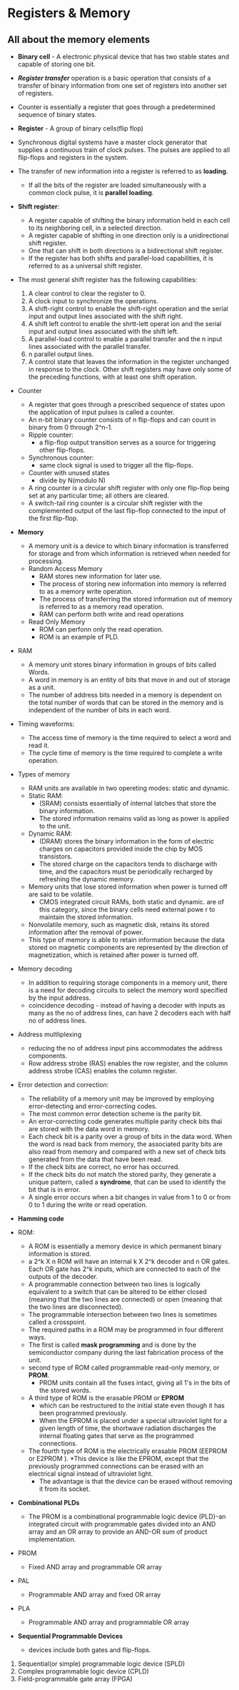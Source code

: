 # Registers & Memory

## All about the memory elements

* **Binary cell** - A electronic physical device that has two stable states and capable of storing one bit.
* ***Register transfer*** operation is a basic operation that consists of a transfer of binary information from one set of registers into another set of registers.
* Counter is essentially a register that goes through a predetermined sequence of binary states.
* **Register** - A group of binary cells(flip flop)
* Synchronous digital systems have a master clock generator that supplies a continuous train of clock pulses. The pulses are applied to all flip-flops and registers in the system.
* The transfer of new information into a register is referred to as **loading**.
  * If all the bits of the register are loaded simultaneously with a common clock pulse, it is **parallel loading**.

* **Shift register**:
  * A register capable of shifting the binary information held in each cell to its neighboring cell, in a selected direction.
  * A register capable of shifting in one direction only is a unidirectional shift register.
  * One that can shift in both directions is a bidirectional shift register.
  * If the register has both shifts and parallel-load capabilities, it is referred to as a universal shift register.

* The most general shift register has the following capabilities:
  1. A clear control to clear the register to 0.
  2. A clock input to synchronize the operations.
  3. A shift-right control to enable the shift-right operation and the serial input and output lines associated with the shift right.
  4. A shift left control to enable the shrtt-lett operat ion and the serial input and output lines associated with the shift left.
  5. A parallel-load control to enable a parallel transfer and the n input lines associated with the parallel transfer.
  6. n parallel output lines.
  7. A control state that leaves the information in the register unchanged in response to the clock. Other shift registers may have only some of the preceding functions, with at least one shift operation.

* Counter
  * A register that goes through a prescribed sequence of states upon the application of input pulses is called a counter.
  * An n-bit binary counter consists of n flip-flops and can count in binary from 0 through 2^n-1.
  * Ripple counter:
    * a flip-flop output transition serves as a source for triggering other flip-flops.
  * Synchronous counter:
    * same clock signal is used to trigger all the flip-flops.
  * Counter with unused states
    * divide by N(modulo N)
  * A ring counter is a circular shift register with only one flip-flop being set at any particular time; all others are cleared.
  * A switch-tail ring counter is a circular shift register with the complemented output of the last flip-flop connected to the input of the first flip-flop.

* **Memory**
  * A memory unit is a device to which binary information is transferred for storage and from which information is retrieved when needed for processing.
  * Random Access Memory
    * RAM stores new information for later use.
    * The process of storing new information into memory is referred to as a memory write operation.
    * The process of transferring the stored information out of memory is referred to as a memory read operation.
    * RAM can perform both write and read operations
  * Read Only Memory
    * ROM can perfonn only the read operation.
    * ROM is an example of PLD.

* RAM
  * A memory unit stores binary information in groups of bits called Words.
  * A word in memory is an entity of bits that move in and out of storage as a unit.
  * The number of address bits needed in a memory is dependent on the total number of words that can be stored in the memory and is independent of the number of bits in each word.

* Timing waveforms:
  * The access time of memory is the time required to select a word and read it.
  * The cycle time of memory is the time required to complete a write operation.

* Types of memory
  * RAM units are available in two opereting modes: static and dynamic.
  * Static RAM:
    * (SRAM) consists essentially of internal latches that store the binary information.
    * The stored information remains valid as long as power is applied to the unit.
  * Dynamic RAM:
    * (DRAM) stores the binary information in the form of electric charges on capacitors provided inside the chip by MOS transistors.
    * The stored charge on the capacitors tends to discharge with time, and the capacitors must be periodically recharged by refreshing the dynamic memory.
  * Memory units that lose stored information when power is turned off are said to be volatile.
    * CMOS integrated circuit RAMs, both static and dynamic. are of this category, since the binary cells need external powe r to maintain the stored information.
  * Nonvolatile memory, such as magnetic disk, retains its stored information after the removal of power.
  * This type of memory is able to retain information because the data stored on magnetic components are represented by the direction of magnetization, which is retained after power is turned off.

* Memory decoding
  * In addition to requiring storage components in a memory unit, there is a need for decoding circuits to select the memory word specified by the input address.
  * coincidence decoding - instead of having a decoder with inputs as many as the no of address lines, can have 2 decoders each with half no of address lines.

* Address multliplexing
  * reducing the no of address input pins accommodates the address components.
  * Row address strobe (RAS) enables the row register, and the column address strobe (CAS) enables the column register.

* Error detection and correction:
  * The reliability of a memory unit may be improved by employing error-detecting and error-correcting codes.
  * The most common error detection scheme is the parity bit.
  * An error-correcting code generates multiple parity check bits thai are stored with the data word in memory.
  * Each check bit is a parity over a group of bits in the data word. When the word is read back from memory, the associated parity bits are also read from memory and compared with a new set of check bits generated from the data that have been read.
  * If the check bits are correct, no error has occurred.
  * If the check bits do not match the stored parity, they generate a unique pattern, called a **syndrome**, that can be used to identify the bit that is in error.
  * A single error occurs when a bit changes in value from 1 to 0 or from 0 to 1 during the write or read operation.

* **Hamming code**

* ROM:
  * A ROM is essentially a memory device in which permanent binary information is stored.
  * a 2^k X n ROM will have an internal k X 2^k decoder and n OR gates. Each OR gate has 2^k inputs, which are connected to each of the outputs of the decoder.
  * A programmable connection between two lines is logically equivalent to a switch that can be altered to be either closed (meaning that the two lines are connected) or open (meaning that the two lines are disconnected).
  * The programmable intersection between two lines is sometimes called a crosspoint.
  * The required paths in a ROM may be programmed in four different ways.
  * The first is called **mask programming** and is done by the semiconductor company during the last fabrication process of the unit.
  * second type of ROM called programmable read-only memory, or **PROM**.
    * PROM units contain all the fuses intact, giving all 1's in the bits of the stored words.
  * A third type of ROM is the erasable PROM or **EPROM**
    * which can be restructured to the initial state even though it has been programmed previously.
    * When the EPROM is placed under a special ultraviolet light for a given length of time, the shortwave radiation discharges the internal floating gates that serve as the programmed connections.
  * The fourth type of ROM is the electrically erasable PROM (EEPROM or E2PROM ).
  *This device is like the EPROM, except that the previously programmed connections can be erased with an electrical signal instead of ultraviolet light.
    * The advantage is that the device can be erased without removing it from its socket.

* **Combinational PLDs**
  * The PROM is a combinational programmable logic device (PLD}-an integrated circuit with programmable gates divided into an AND array and an OR array to provide an AND-OR sum of product implementation.

* PROM
  * Fixed AND array and programmable OR array
* PAL
  * Programmable AND array and fixed OR array
* PLA
  * Programmable AND array and programmable OR array

* **Sequential Programmable Devices**
  * devices include both gates and flip-flops.

 1. Sequential(or simple) programmable logic device (SPLD)
 2. Complex programmable logic device (CPLD)
 3. Field-programmable gate array (FPGA)
